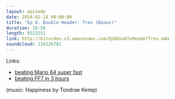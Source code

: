 ```yaml
---
layout: episode
date: 2014-02-18 00:00:00
title: "Ep 6. Double Header: Tres (Bonus)"
duration: 10:56
length: 8523151
link: http://bizvsdev.s3.amazonaws.com/Ep6DoubleHeaderTres.m4a
soundcloud: 134126781
---
```


Links:

- [beating Mario 64 super fast](http://www.gamesradar.com/super-mario-64-zero-star-speed-run-breaks-all-the-rules/)
- [beating FF7 in 3 hours](http://www.youtube.com/watch?v=1G-ajBiuBjw)

(music: Happiness by Tondrae Kemp)